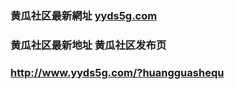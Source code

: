 ### 黄瓜社区最新網址 [yyds5g.com](http://www.yyds5g.com/?huangguashequ) 
### 黄瓜社区最新地址 黄瓜社区发布页
### http://www.yyds5g.com/?huangguashequ
